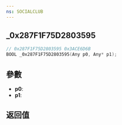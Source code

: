 ```yaml
---
ns: SOCIALCLUB
---
```

## _0x287F1F75D2803595

```c
// 0x287F1F75D2803595 0x3ACE6D6B
BOOL _0x287F1F75D2803595(Any p0, Any* p1);
```


## 參數
* **p0**: 
* **p1**: 

## 返回值
